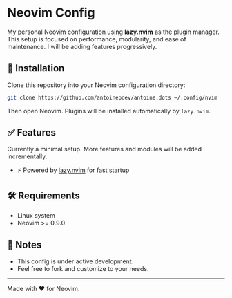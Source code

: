 # Neovim Config

My personal Neovim configuration using **lazy.nvim** as the plugin manager. This setup is focused on performance, modularity, and ease of maintenance. I will be adding features progressively.

## 📁 Installation

Clone this repository into your Neovim configuration directory:

```bash
git clone https://github.com/antoinepdev/antoine.dots ~/.config/nvim
```

Then open Neovim. Plugins will be installed automatically by `lazy.nvim`.

## ✅ Features

Currently a minimal setup. More features and modules will be added incrementally.

* ⚡ Powered by [lazy.nvim](https://github.com/folke/lazy.nvim) for fast startup

## 🛠 Requirements

* Linux system
* Neovim >= 0.9.0

## 📌 Notes

* This config is under active development.
* Feel free to fork and customize to your needs.

---

Made with ❤️ for Neovim.

